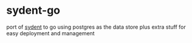  # sydent-go

port of [sydent](https://github.com/matrix-org/sydent) to go using postgres as
the data store plus extra stuff for easy deployment and management
